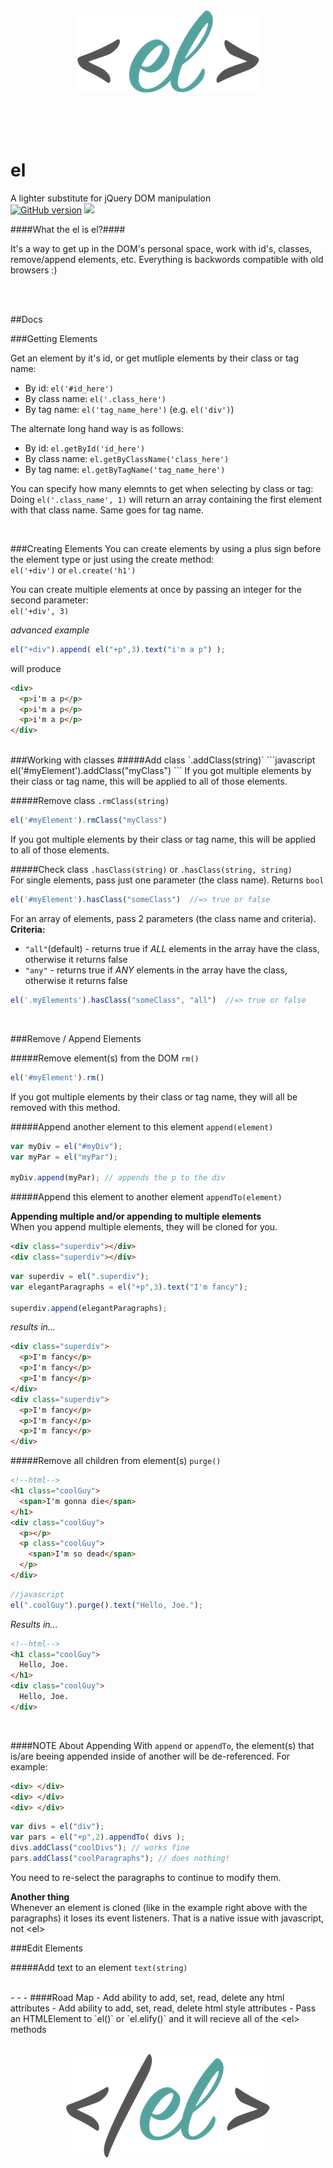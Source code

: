 <br>  
<br>  
<p align="center">
<img src="logo.png"> 	
</p>
<br>  
<br>  
<br>  


# el
A lighter substitute for jQuery DOM manipulation  
[![GitHub version](https://badge.fury.io/gh/samueleaton%2Fel.svg)](http://badge.fury.io/gh/samueleaton%2Fel) <img src="https://img.shields.io/badge/license-MIT-blue.svg">


####What the el is el?####

It's a way to get up in the DOM's personal space, work with id's, classes, remove/append elements, etc. 
Everything is backwords compatible with old browsers :)

<br> 
<br>

##Docs   

###Getting Elements

Get an element by it's id, or get mutliple elements by their class or tag name:   
- By id: `el('#id_here')`
- By class name: `el('.class_here')`
- By tag name: `el('tag_name_here')` (e.g. `el('div')`)    

The alternate long hand way is as follows:
- By id: `el.getById('id_here')`
- By class name: `el.getByClassName('class_here')`
- By tag name: `el.getByTagName('tag_name_here')` 

You can specify how many elemnts to get when selecting by class or tag:  
Doing `el('.class_name', 1)` will return an array containing the first element with that class name. Same goes for tag name.

<br>  

###Creating Elements
You can create elements by using a plus sign before the element type or just using the create method:  
`el('+div')` or `el.create('h1')`  

You can create multiple elements at once by passing an integer for the second parameter:  
`el('+div', 3)`  

*advanced example*
```javascript
el("+div").append( el("+p",3).text("i'm a p") );
```
will produce
```html
<div>
  <p>i'm a p</p>
  <p>i'm a p</p>
  <p>i'm a p</p>
</div>
```
<br>
###Working with classes  
#####Add class `.addClass(string)`
```javascript
el('#myElement').addClass("myClass")
```  
If you got multiple elements by their class or tag name, this will be applied to all of those elements.

#####Remove class `.rmClass(string)`
```javascript
el('#myElement').rmClass("myClass")
```  
If you got multiple elements by their class or tag name, this will be applied to all of those elements.

#####Check class `.hasClass(string)` or `.hasClass(string, string)`  
For single elements, pass just one parameter (the class name). Returns `bool`
```javascript
el('#myElement').hasClass("someClass")  //=> true or false
```  
For an array of elements, pass 2 parameters (the class name and criteria).   
**Criteria:**
- `"all"`(default) - returns true if *ALL* elements in the array have the class, otherwise it returns false  
- `"any"` - returns true if *ANY* elements in the array have the class, otherwise it returns false  
```javascript
el('.myElements').hasClass("someClass", "all")  //=> true or false
``` 

<br>

###Remove / Append Elements

#####Remove element(s) from the DOM `rm()`
```javascript
el('#myElement').rm()
```  
If you got multiple elements by their class or tag name, they will all be removed with this method.

#####Append another element to this element `append(element)`
```javascript
var myDiv = el("#myDiv");
var myPar = el("myPar");

myDiv.append(myPar); // appends the p to the div
```  

#####Append this element to another element `appendTo(element)`  

**Appending multiple and/or appending to multiple elements**  
When you append multiple elements, they will be cloned for you.
```html
<div class="superdiv"></div>
<div class="superdiv"></div>
```
```javascript
var superdiv = el(".superdiv");
var elegantParagraphs = el("+p",3).text("I'm fancy");

superdiv.append(elegantParagraphs);
```
*results in...*
```html
<div class="superdiv">
  <p>I'm fancy</p>
  <p>I'm fancy</p>
  <p>I'm fancy</p>
</div>
<div class="superdiv">
  <p>I'm fancy</p>
  <p>I'm fancy</p>
  <p>I'm fancy</p>
</div>
```   


#####Remove all children from element(s) `purge()`
```html
<!--html-->
<h1 class="coolGuy">
  <span>I'm gonna die</span>
</h1>
<div class="coolGuy">
  <p></p>
  <p class="coolGuy">
    <span>I'm so dead</span>
  </p>
</div>
```
```javascript
//javascript
el(".coolGuy").purge().text("Hello, Joe.");
```
*Results in...*
```html
<!--html-->
<h1 class="coolGuy">
  Hello, Joe.
</h1>
<div class="coolGuy">
  Hello, Joe.
</div>
```
<br>

####NOTE About Appending
With `append` or `appendTo`, the element(s) that is/are beeing appended inside of another will be de-referenced. For example:  
```html
<div> </div>
<div> </div>
<div> </div>
```
```javascript
var divs = el("div");
var pars = el("+p",2).appendTo( divs );
divs.addClass("coolDivs"); // works fine
pars.addClass("coolParagraphs"); // does nothing!
```  
You need to re-select the paragraphs to continue to modify them.

**Another thing**  
Whenever an element is cloned (like in the example right above with the paragraphs) it loses its event listeners. That is a native issue with javascript, not &lt;el&gt;


###Edit Elements  

#####Add text to an element `text(string)`  

<br> 
- - -
####Road Map
- Add ability to add, set, read, delete any html attributes
- Add ability to add, set, read, delete html style attributes
- Pass an HTMLElement to `el()` or `el.elify()` and it will recieve all of the &lt;el&gt; methods

<br>  
<br>  
<p align="center">
<img src="closing_tag.png"> 	
</p>
<br>  
<br>
